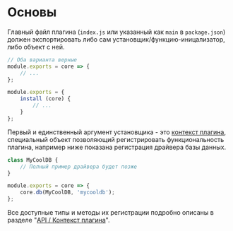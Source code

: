 # Основы

Главный файл плагина (`index.js` или указанный как `main` в `package.json`) должен
экспортировать либо сам установщик/функцию-иницализатор, либо объект с ней.

```js
// Оба варианта верные
module.exports = core => {
    // ...
};

module.exports = {
    install (core) {
        // ...
    }
};
```

Первый и единственный аргумент установщика - это [контекст плагина](../api/plugin-context.html),
специальный объект позволяющий регистрировать функциональность плагина, например ниже показана регистрация
драйвера базы данных.

```js
class MyCoolDB {
    // Полный пример драйвера будет позже
}

module.exports = core => {
    core.db(MyCoolDB, 'mycooldb');
};
```

Все доступные типы и методы их регистрации подробно описаны в разделе "[API / Контекст плагина](../api/plugin-context.html)".
